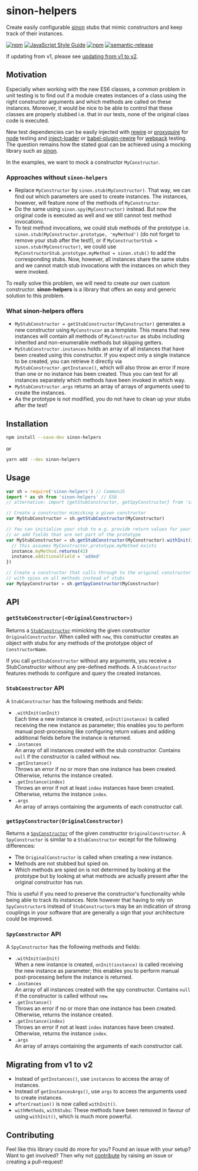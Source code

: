 # sinon-helpers

Create easily configurable [sinon](https://github.com/sinonjs/sinon) stubs that mimic constructors and keep track of their instances.

[![npm](https://img.shields.io/npm/v/sinon-helpers.svg?maxAge=3600)](https://www.npmjs.com/package/sinon-helpers)
[![JavaScript Style Guide](https://img.shields.io/badge/code%20style-standard-brightgreen.svg?maxAge=3600)](http://standardjs.com/)
[![npm](https://img.shields.io/npm/dm/sinon-helpers.svg?maxAge=3600)](https://www.npmjs.com/package/sinon-helpers)
[![semantic-release](https://img.shields.io/badge/%20%20%F0%9F%93%A6%F0%9F%9A%80-semantic--release-e10079.svg?maxAge=3600)](https://github.com/semantic-release/semantic-release)

If updating from v1, please see [updating from v1 to v2](#migrating-from-v1-to-v2).

## Motivation

Especially when working with the new ES6 classes, a common problem in unit testing is to find out if a module creates
instances of a class using the right constructor arguments and which methods are called on these instances. Moreover,
it would be nice to be able to control that these classes are properly stubbed i.e. that in our tests, none of the
original class code is executed.

New test dependencies can be easily injected with [rewire](https://github.com/jhnns/rewire) or
[proxyquire](https://github.com/thlorenz/proxyquire) for [node](https://nodejs.org) testing and
[inject-loader](https://github.com/plasticine/inject-loader) or
[babel-plugin-rewire](https://github.com/speedskater/babel-plugin-rewire) for [webpack](https://webpack.github.io/)
testing. The question remains how the stated goal can be achieved using a mocking library such as
[sinon](https://github.com/sinonjs/sinon).

In the examples, we want to mock a constructor `MyConstructor`.

### Approaches without `sinon-helpers`

- Replace `MyConstructor` by `sinon.stub(MyConstructor)`. That way, we can find out which parameters are used to create
  instances. The instances, however, will feature none of the methods of `MyConstructor`.
- Do the same using `sinon.spy(MyConstructor)` instead. But now the original code is executed as well and we still
  cannot test method invocations.
- To test method invocations, we could stub methods of the prototype i.e.
  `sinon.stub(MyConstructor.prototype, 'myMethod')` (do not forget to remove your stub after the test!), or if
  `MyConstructorStub = sinon.stub(MyConstructor)`, we could use `MyConstructorStub.prototype.myMethod = sinon.stub()` to
  add the corresponding stubs. Now, however, all instances share the same stubs and we cannot match stub invocations with
  the instances on which they were invoked.

To really solve this problem, we will need to create our own custom constructor. **sinon-helpers** is a library that
offers an easy and generic solution to this problem.

### What **sinon-helpers** offers

- `MyStubConstructor = getStubConstructor(MyConstructor)` generates a new constructor using `MyConstrucor` as a template. This means that new instances will contain all methods of `MyConstructor` as stubs including inherited and non-enumerable methods but skipping getters.
- `MyStubConstructor.instances` holds an array of all instances that have been created using this constructor. If you expect only a single instance to be created, you can retrieve it directly via `MyStubConstructor.getInstance()`, which will also throw an error if more than one or no instance has been created. Thus you can test for all instances separately which methods have been invoked in which way.
- `MyStubConstructor.args` returns an array of arrays of arguments used to create the instances.
- As the prototype is not modified, you do not have to clean up your stubs after the test!

## Installation

```bash
npm install --save-dev sinon-helpers
```

or

```bash
yarn add --dev sinon-helpers
```

## Usage

```js
var sh = require('sinon-helpers') // CommonJS
import * as sh from 'sinon-helpers' // ES6
// alternative: import {getStubConstructor, getSpyConstructor} from 'sinon-helpers'

// Create a constructor mimicking a given constructor
var MyStubConstructor = sh.getStubConstructor(MyConstructor)

// You can initialize your stub to e.g. provide return values for your methods
// or add fields that are not part of the prototype
var MyStubConstructor = sh.getStubConstructor(MyConstructor).withInit(instance => {
  // this assumes MyConstructor.prototype.myMethod exists
  instance.myMethod.returns(42)
  instance.additionalField = 'added'
})

// Create a constructor that calls through to the original constructor
// with spies on all methods instead of stubs
var MySpyConstructor = sh.getSpyConstructor(MyConstructor)
```

## API

### `getStubConstructor(<OriginalConstructor>)`

Returns a [`StubConstructor`](#stubconstructor-api) mimicking the given constructor `OriginalConstructor`. When called with `new`, this constructor creates an object with stubs for any methods of the prototype object of `ConstructorName`.

If you call `getStubConstructor` without any arguments, you receive a StubConstructor without any pre-defined methods. A `StubConstructor` features methods to configure and query the created instances.

### `StubConstructor` API

A `StubConstructor` has the following methods and fields:

- `.withInit(onInit)`  
  Each time a new instance is created, `onInit(instance)` is called receiving the new instance as parameter; this enables you to perform manual post-processing like configuring return values and adding additional fields before the instance is returned.
- `.instances`  
  An array of all instances created with the stub constructor. Contains `null` if the constructor is called without `new`.
- `.getInstance()`  
  Throws an error if no or more than one instance has been created. Otherwise, returns the instance created.
- `.getInstance(index)`  
  Throws an error if not at least `index` instances have been created. Otherwise, returns the instance `index`.
- `.args`  
  An array of arrays containing the arguments of each constructor call.

### `getSpyConstructor(OriginalConstructor)`

Returns a [`SpyConstructor`](#spyconstructor-api) of the given constructor `OriginalConstructor`. A `SpyConstructor` is similar to a `StubConstructor` except for the following differences:

- The `OriginalConstructor` is called when creating a new instance.
- Methods are not stubbed but spied on.
- Which methods are spied on is not determined by looking at the prototype but by looking at what methods are actually present after the original constructor has run.

This is useful if you need to preserve the constructor's functionality while being able to track its instances. Note however that having to rely on `SpyConstructor`s instead of `StubConstructor`s may be an indication of strong couplings in your software that are generally a sign that your architecture could be improved.

### `SpyConstructor` API

A `SpyConstructor` has the following methods and fields:

- `.withInit(onInit)`  
  When a new instance is created, `onInit(instance)` is called receiving the new instance as parameter; this enables you to perform manual post-processing before the instance is returned.
- `.instances`  
  An array of all instances created with the spy constructor. Contains `null` if the constructor is called without `new`.
- `.getInstance()`  
  Throws an error if no or more than one instance has been created. Otherwise, returns the instance created.
- `.getInstance(index)`  
  Throws an error if not at least `index` instances have been created. Otherwise, returns the instance `index`.
- `.args`  
  An array of arrays containing the arguments of each constructor call.

## Migrating from v1 to v2

- Instead of `getInstances()`, use `instances` to access the array of instances.
- Instead of `getInstancesArgs()`, use `args` to access the arguments used to create instances.
- `afterCreation()` is now called `withInit()`.
- `withMethods`, `withStubs`: These methods have been removed in favour of using `withInit()`, which is much more powerful.

## Contributing

Feel like this library could do more for you? Found an issue with your setup? Want to get involved? Then why not [contribute](./CONTRIBUTING.md) by raising an issue or creating a pull-request!
